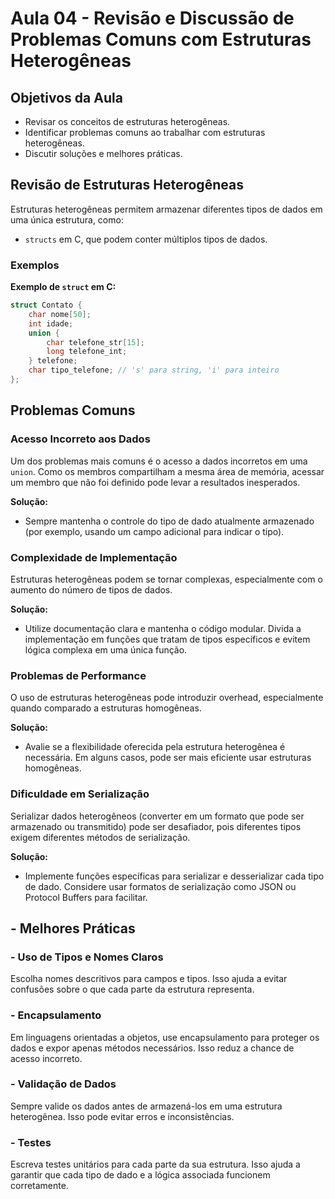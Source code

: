 # Aula 04 - Revisão e Discussão de Problemas Comuns com Estruturas Heterogêneas

## Objetivos da Aula

- Revisar os conceitos de estruturas heterogêneas.
- Identificar problemas comuns ao trabalhar com estruturas heterogêneas.
- Discutir soluções e melhores práticas.

## Revisão de Estruturas Heterogêneas

Estruturas heterogêneas permitem armazenar diferentes tipos de dados em uma única estrutura, como:

- `structs` em C, que podem conter múltiplos tipos de dados.

### Exemplos

**Exemplo de `struct` em C:**

```c
struct Contato {
    char nome[50];
    int idade;
    union {
        char telefone_str[15];
        long telefone_int;
    } telefone;
    char tipo_telefone; // 's' para string, 'i' para inteiro
};
```

## Problemas Comuns

### Acesso Incorreto aos Dados

Um dos problemas mais comuns é o acesso a dados incorretos em uma `union`. Como os membros compartilham a mesma área de memória, acessar um membro que não foi definido pode levar a resultados inesperados.

**Solução:**
- Sempre mantenha o controle do tipo de dado atualmente armazenado (por exemplo, usando um campo adicional para indicar o tipo).

### Complexidade de Implementação

Estruturas heterogêneas podem se tornar complexas, especialmente com o aumento do número de tipos de dados.

**Solução:**
- Utilize documentação clara e mantenha o código modular. Divida a implementação em funções que tratam de tipos específicos e evitem lógica complexa em uma única função.

### Problemas de Performance

O uso de estruturas heterogêneas pode introduzir overhead, especialmente quando comparado a estruturas homogêneas.

**Solução:**
- Avalie se a flexibilidade oferecida pela estrutura heterogênea é necessária. Em alguns casos, pode ser mais eficiente usar estruturas homogêneas.

### Dificuldade em Serialização

Serializar dados heterogêneos (converter em um formato que pode ser armazenado ou transmitido) pode ser desafiador, pois diferentes tipos exigem diferentes métodos de serialização.

**Solução:**
- Implemente funções específicas para serializar e desserializar cada tipo de dado. Considere usar formatos de serialização como JSON ou Protocol Buffers para facilitar.

## - Melhores Práticas

### - Uso de Tipos e Nomes Claros

Escolha nomes descritivos para campos e tipos. Isso ajuda a evitar confusões sobre o que cada parte da estrutura representa.

### - Encapsulamento

Em linguagens orientadas a objetos, use encapsulamento para proteger os dados e expor apenas métodos necessários. Isso reduz a chance de acesso incorreto.

### - Validação de Dados

Sempre valide os dados antes de armazená-los em uma estrutura heterogênea. Isso pode evitar erros e inconsistências.

### - Testes

Escreva testes unitários para cada parte da sua estrutura. Isso ajuda a garantir que cada tipo de dado e a lógica associada funcionem corretamente.
